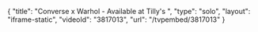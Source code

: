 {
    "title": "Converse x Warhol - Available at Tilly's ",
    "type": "solo",
    "layout": "iframe-static",
    "videoId": "3817013",
    "url": "\/tvpembed\/3817013"
}